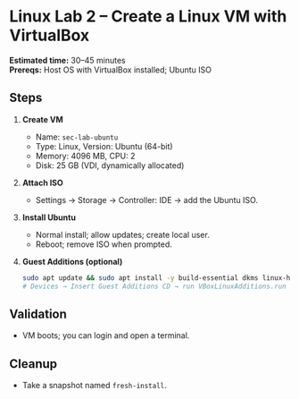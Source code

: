# Linux Lab 2 – Create a Linux VM with VirtualBox
**Estimated time:** 30–45 minutes  
**Prereqs:** Host OS with VirtualBox installed; Ubuntu ISO  

## Steps
1) **Create VM**
   - Name: `sec-lab-ubuntu`
   - Type: Linux, Version: Ubuntu (64-bit)
   - Memory: 4096 MB, CPU: 2
   - Disk: 25 GB (VDI, dynamically allocated)

2) **Attach ISO**
   - Settings → Storage → Controller: IDE → add the Ubuntu ISO.

3) **Install Ubuntu**
   - Normal install; allow updates; create local user.
   - Reboot; remove ISO when prompted.

4) **Guest Additions (optional)**
   ```bash
   sudo apt update && sudo apt install -y build-essential dkms linux-headers-$(uname -r)
   # Devices → Insert Guest Additions CD → run VBoxLinuxAdditions.run
   ```

## Validation
- VM boots; you can login and open a terminal.

## Cleanup
- Take a snapshot named `fresh-install`.
